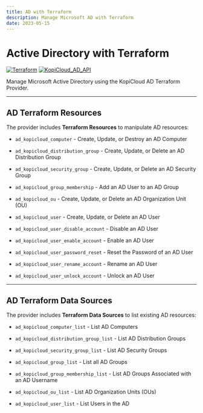 ```yaml
---
title: AD with Terraform
description: Manage Microsoft AD with Terraform
date: 2023-05-15
---
```


# Active Directory with Terraform
[![Terraform](https://img.shields.io/badge/terraform-v1.3+-blue.svg)](https://www.terraform.io/downloads.html) [![KopiCloud_AD_API](https://img.shields.io/badge/kopiCloud_ad-v1.0+-blueviolet.svg)](https://www.kopicloud-ad-api.com)

Manage Microsoft Active Directory using the KopiCloud AD Terraform Provider.

----

## AD Terraform Resources

The provider includes **Terraform Resources** to manipulate AD resources:

- ```ad_kopicloud_computer``` - Create, Update, or Destroy an AD Computer

- ```ad_kopicloud_distribution_group``` - Create, Update, or Delete an AD Distribution Group

- ```ad_kopicloud_security_group``` - Create, Update, or Delete an AD Security Group

- ```ad_kopicloud_group_membership``` - Add an AD User to an AD Group

- ```ad_kopicloud_ou``` - Create, Update, or Delete an AD Organization Unit (OU)

- ```ad_kopicloud_user``` - Create, Update, or Delete an AD User

- ```ad_kopicloud_user_disable_account``` - Disable an AD User

- ```ad_kopicloud_user_enable_account``` - Enable an AD User

- ```ad_kopicloud_user_password_reset``` - Reset the Password of an AD User

- ```ad_kopicloud_user_rename_account``` - Rename an AD User

- ```ad_kopicloud_user_unlock_account``` - Unlock an AD User

----

## AD Terraform Data Sources

The provider includes **Terraform Data Sources** to list existing AD resources:

- ```ad_kopicloud_computer_list``` - List AD Computers

- ```ad_kopicloud_distribution_group_list``` - List AD Distribution Groups

- ```ad_kopicloud_security_group_list``` - List AD Security Groups

- ```ad_kopicloud_group_list``` - List all AD Groups

- ```ad_kopicloud_group_membership_list``` - List AD Groups Associated with an AD Username

- ```ad_kopicloud_ou_list``` - List AD Organization Units (OUs)

- ```ad_kopicloud_user_list``` - List Users in the AD

